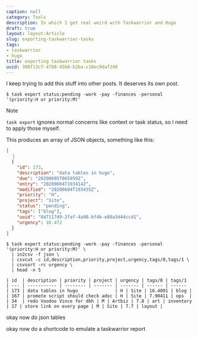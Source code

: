 ```yaml
---
caption: null
category: Tools
description: In which I get real weird with Taskwarrior and Hugo
draft: true
layout: layout:Article
slug: exporting-taskwarrior-tasks
tags:
- taskwarrior
- hugo
title: exporting taskwarrior tasks
uuid: 308f13cf-4788-45b8-b2ba-c18ec9daf240
---
```


I keep trying to add this stuff into other posts.
It deserves its own post.

    $ task export status:pending -work -pay -finances -personal '(priority:H or priority:M)'

<div class="admonition note">
  <p class="admonition-title">Note</p>

`task export` ignores normal concerns like context or task status, so I need to apply those myself.

</div>

This produces an array of JSON objects, something like this:

``` json
[
  ⋮
  {
    "id": 173,
    "description": "data tables in hugo",
    "due": "20200605T065959Z",
    "entry": "20200604T193414Z",
    "modified": "20200604T193435Z",
    "priority": "H",
    "project": "Site",
    "status": "pending",
    "tags": ["blog"],
    "uuid": "8d7117d9-2faf-4a98-bf4b-e88a3d44ccd1",
    "urgency": 16.472
  }
]
```

```
$ task export status:pending -work -pay -finances -personal '(priority:H or priority:M)' \
  | in2csv -f json \
  | csvcut -c id,description,priority,project,urgency,tags/0,tags/1 \
  | csvsort -rc urgency \
  | head -n 5

| id  | description | priority | project | urgency | tags/0 | tags/1
| --- | ----------- | -------- | ------- | ------- | ------ | ------
| 173 | data tables in hugo              | H | Site | 16.4091 | blog |
| 167 | promote script should check adoc | H | Site | 7.90411 | ops  |
| 34  | redo Voodoo Vince for dbh | M | Artbiz | 7.8 | art | inventory
| 17 | store link on every page | M | Site | 7.7 | layout |
```

okay now do json tables

okay now do a shortcode to emulate a taskwarrior report
